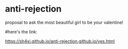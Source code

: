 # anti-rejection
proposal to ask the most beautiful girl to be your valentine!

#here's the link:

https://sh4xi.github.io/anti-rejection.github.io/yes.html
